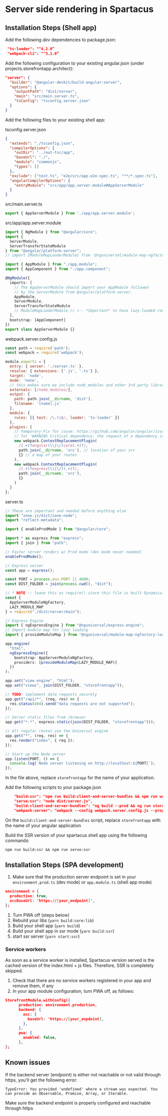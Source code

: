 # Server side rendering in Spartacus

## Installation Steps (Shell app)

Add the following *dev* dependencies to package.json:

```json
 "ts-loader": "^4.2.0”
 "webpack-cli": "^3.1.0”
```

Add the following configuration to your existing angular.json (under projects.storefrontapp.architect):

```json
"server": {
  "builder": "@angular-devkit/build-angular:server",
  "options": {
    "outputPath": "dist/server",
    "main": "src/main.server.ts",
    "tsConfig": "tsconfig.server.json"
  }
}
```

Add the following files to your existing shell app:

tsconfig.server.json

```json
{
  "extends": "./tsconfig.json",
  "compilerOptions": {
    "outDir": "../out-tsc/app",
    "baseUrl": "./",
    "module": "commonjs",
    "types": []
  },
  "exclude": ["test.ts", "e2e/src/app.e2e-spec.ts", "**/*.spec.ts"],
  "angularCompilerOptions": {
    "entryModule": "src/app/app.server.module#AppServerModule"
  }
}
```

src/main.server.ts

```typescript
export { AppServerModule } from './app/app.server.module';
```

src/app/app.server.module

```typescript
import { NgModule } from "@angular/core";
import {
  ServerModule,
  ServerTransferStateModule
} from "@angular/platform-server";
// import {ModuleMapLoaderModule} from '@nguniversal/module-map-ngfactory-loader';

import { AppModule } from "./app.module";
import { AppComponent } from "./app.component";

@NgModule({
  imports: [
    // The AppServerModule should import your AppModule followed
    // by the ServerModule from @angular/platform-server.
    AppModule,
    ServerModule,
    ServerTransferStateModule
    // ModuleMapLoaderModule // <-- *Important* to have lazy-loaded routes work
  ],
  bootstrap: [AppComponent]
})
export class AppServerModule {}
```

webpack.server.config.js

```javascript
const path = require('path');
const webpack = require('webpack');

module.exports = {
  entry: { server: './server.ts' },
  resolve: { extensions: ['.js', '.ts'] },
  target: 'node',
  mode: 'none',
  // this makes sure we include node_modules and other 3rd party libraries
  externals: [/node_modules/],
  output: {
    path: path.join(__dirname, 'dist'),
    filename: '[name].js'
  },
  module: {
    rules: [{ test: /\.ts$/, loader: 'ts-loader' }]
  },
  plugins: [
    // Temporary Fix for issue: https://github.com/angular/angular/issues/11580
    // for 'WARNING Critical dependency: the request of a dependency is an expression'
    new webpack.ContextReplacementPlugin(
      /(.+)?angular(\\|\/)core(.+)?/,
      path.join(__dirname, 'src'), // location of your src
      {} // a map of your routes
    ),
    new webpack.ContextReplacementPlugin(
      /(.+)?express(\\|\/)(.+)?/,
      path.join(__dirname, 'src'),
      {}
    )
  ]
};
```

server.ts

```typescript
// These are important and needed before anything else
import "zone.js/dist/zone-node";
import "reflect-metadata";

import { enableProdMode } from "@angular/core";

import * as express from "express";
import { join } from "path";

// Faster server renders w/ Prod mode (dev mode never needed)
enableProdMode();

// Express server
const app = express();

const PORT = process.env.PORT || 4000;
const DIST_FOLDER = join(process.cwd(), "dist");

// * NOTE :: leave this as require() since this file is built Dynamically from webpack
const {
  AppServerModuleNgFactory,
  LAZY_MODULE_MAP
} = require("./dist/server/main");

// Express Engine
import { ngExpressEngine } from "@nguniversal/express-engine";
// Import module map for lazy loading
import { provideModuleMap } from "@nguniversal/module-map-ngfactory-loader";

app.engine(
  "html",
  ngExpressEngine({
    bootstrap: AppServerModuleNgFactory,
    providers: [provideModuleMap(LAZY_MODULE_MAP)]
  })
);

app.set("view engine", "html");
app.set("views", join(DIST_FOLDER, "storefrontapp"));

// TODO: implement data requests securely
app.get("/api/*", (req, res) => {
  res.status(404).send("data requests are not supported");
});

// Server static files from /browser
app.get("*.*", express.static(join(DIST_FOLDER, "storefrontapp")));

// All regular routes use the Universal engine
app.get("*", (req, res) => {
  res.render("index", { req });
});

// Start up the Node server
app.listen(PORT, () => {
  console.log(`Node server listening on http://localhost:${PORT}`);
});
```

In the file above, replace `storefrontapp` for the name of your application.

Add the following scripts to your package.json

```json
    "build:ssr": "npm run build:client-and-server-bundles && npm run webpack:server",
    "serve:ssr": "node dist/server.js",
    "build:client-and-server-bundles": "ng build --prod && ng run storefrontapp:server",
    "webpack:server": "webpack --config webpack.server.config.js --progress --colors"
```

On the `build:client-and-server-bundles` script, replace `storefrontapp` with the name of your angular application

Build the SSR version of your spartacus shell app using the following commands:

`npm run build:ssr && npm run serve:ssr`

## Installation Steps (SPA development)

1. Make sure that the production server endpoint is set in your `environment.prod.ts` (dev mode) or `app.module.ts` (shell app mode)

```json
environment = {
  production: true,
  occBaseUrl: 'https://[your_endpoint]',
};
```

1. Turn PWA off (steps below)
1. Rebuild your libs (`yarn build:core:lib`)
1. Build your shell app (`yarn build`)
1. Build your shell app in ssr mode (`yarn build:ssr`)
1. start ssr server (`yarn start:ssr`)

### Service workers

As soon as a service worker is installed, Spartacus version served is the cached version of the index.html + js files. Therefore, SSR is completely skipped.

1. Check that there are no service workers registered in your app and remove them, if any
1. In your app module configuration, turn PWA off, as follows:

```json
StorefrontModule.withConfig({
      production: environment.production,
      backend: {
        occ: {
          baseUrl: 'https://[your_enpdoint],
        },
      },
      pwa: {
        enabled: false,
      },
};
```

## Known issues

If the backend server (endpoint) is either not reachable or not valid through https, you’ll get the following error:

`TypeError: You provided 'undefined' where a stream was expected. You can provide an Observable, Promise, Array, or Iterable.`

Make sure the backend endpoint is properly configured and reachable through https